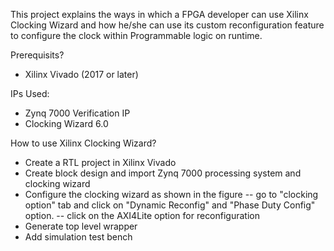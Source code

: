 This project explains the ways in which a FPGA developer can use Xilinx Clocking Wizard and how he/she can use its custom reconfiguration feature to configure the clock within Programmable logic on runtime.

Prerequisits?
- Xilinx Vivado (2017 or later)

IPs Used:
- Zynq 7000 Verification IP
- Clocking Wizard 6.0

How to use Xilinx Clocking Wizard?

- Create a RTL project in Xilinx Vivado
- Create block design and import Zynq 7000 processing system and clocking wizard
- Configure the clocking wizard as shown in the figure 
	-- go to "clocking option" tab and click on "Dynamic Reconfig" and "Phase Duty Config" option.
        -- click on the AXI4Lite option for reconfiguration
- Generate top level wrapper
- Add simulation test bench







